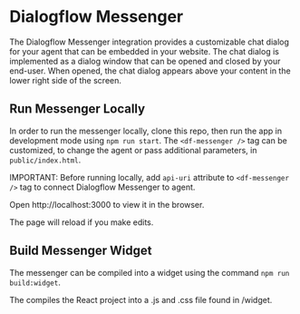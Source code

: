 # Dialogflow Messenger

The Dialogflow Messenger integration provides a customizable chat dialog for your agent that can be embedded in your website. The chat dialog is implemented as a dialog window that can be opened and closed by your end-user. When opened, the chat dialog appears above your content in the lower right side of the screen.

## Run Messenger Locally

In order to run the messenger locally, clone this repo, then run the app in development mode using `npm run start`.
The `<df-messenger />` tag can be customized, to change the agent or pass additional parameters, in `public/index.html`.

IMPORTANT: Before running locally, add `api-uri` attribute to `<df-messenger />` tag to connect Dialogflow Messenger to agent.

Open http://localhost:3000 to view it in the browser.

The page will reload if you make edits.

## Build Messenger Widget

The messenger can be compiled into a widget using the command `npm run build:widget`.

The compiles the React project into a .js and .css file found in /widget.
